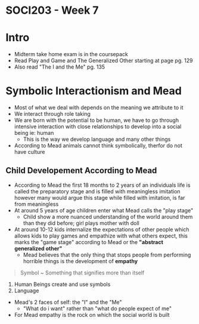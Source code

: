 # SOCI203 - Week 7

# Intro
* Midterm take home exam is in the coursepack
* Read Play and Game and The Generalized Other starting at page pg. 129
* Also read "The I and the Me" pg. 135

# Symbolic Interactionism and Mead
* Most of what we deal with depends on the meaning we attribute to it
* We interact through role taking
* We are born with the potential to be human, we have to go through intensive interaction with close relationships to develop into a social being ie: human
  - This is the way we develop language and many other things
* According to Mead animals cannot think symbolically, therfor do not have culture

## Child Developement According to Mead
* According to Mead the first 18 months to 2 years of an individuals life is called the preparatory stage and is filled with meaningless imitation however many would argue this stage while filled with imitation, is far from meaningless
* At around 5 years of age children enter what Mead calls the "play stage"
  - Child show a more nuanced understanding of the world around them than they did before; girl plays mother with doll
* At around 10-12 kids internalize the expectations of other people which allows kids to play games and empathize with what others expect, this marks the "game stage" according to Mead or the **"abstract generalized other"**
  - Mead believes that the only thing that stops people from performing horrible things is the development of **empathy**

> Symbol ~ Something that signifies more than itself

1. Human Beings create and use symbols
2. Language

* Mead's 2 faces of self: the "I" and the "Me"
  - "What do i want" rather than "what do people expect of me"
* For Mead empathy is the rock on which the social world is built